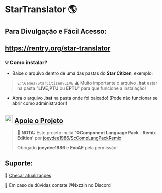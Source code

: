 # StarTranslator 🌎
## Para Divulgação e Fácil Acesso:
https://rentry.org/star-translator
---
### 💡 **Como instalar?**
- Baixe o arquivo dentro de uma das pastas do **Star Citizen**, exemplo:
> ``E:\Games\StarCitizen\LIVE``
>⚠️ Muito importante o arquivo **.bat** estar na pasta "**LIVE,PTU** ou **EPTU**" para que funcione a instalação!
- Abra o arquivo **.bat** na pasta onde foi baixado! (Pode não funcionar se abrir como administrador!)

**<img src="https://img.icons8.com/color/200/pix.png" width="25" height="25"> [Apoie o Projeto](https://livepix.gg/nxzzin)**
---

> 📢 **NOTA:** Este projeto inclui **'⚙Component Language Pack - Remix Edition'** por [joeydee1986/ScCompLangPackRemix](https://github.com/joeydee1986/ScCompLangPackRemix)
>
> Obrigado **joeydee1986** e **ExoAE** pela permissão!

## Suporte:
🔁 [Checar atualizações](https://github.com/Dymerz/StarCitizen-Localization/blob/main/README_ptbr.md#idiomas-suportados)

🛑 Em caso de dúvidas contate @Nxzzin no Discord
